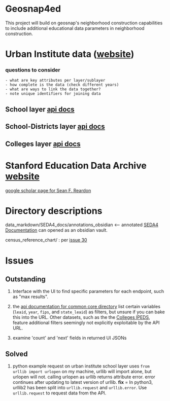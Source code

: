 # Geosnap4ed
This project will build on geosnap's neighborhood construction capabilities to
include additional educational data parameters in neighborhood construction.

# Urban Institute data ([website](educationdata.urban.org))
### questions to consider
    
    - what are key attributes per layer/sublayer
    - how complete is the data (check different years)
    - what are ways to link the data together?
    - note unique identifiers for joining data
     
## School layer [api docs](https://educationdata.urban.org/documentation/schools.html)

## School-Districts layer [api docs](https://educationdata.urban.org/documentation/school-districts.html)
     

## Colleges layer [api docs](https://educationdata.urban.org/documentation/colleges.html)

# Stanford Education Data Archive [website](https://edopportunity.org/)

[google scholar page for Sean F.
Reardon](https://scholar.google.com/citations?hl=en&user=LKx7rDsAAAAJ&view_op=list_works&sortby=pubdate)

# Directory descriptions


data_markdown/SEDA4_docs/annotations_obsidian <-- annotated [SEDA4 Documentation](https://stacks.stanford.edu/file/druid:db586ns4974/seda_documentation_4.0.pdf) can opened as an obsidian vault.
    
census_reference_chart/ : per [issue 30](https://github.com/spatialucr/geosnap4ed/issues/30)<br>

# Issues 
## Outstanding

1) Interface with the UI to find specific parameters for each endpoint, such as
   "max results".
    
2) the [api documentation for common core directory](https://educationdata.urban.org/documentation/school-districts.html#ccd_directory) list certain variables (`leaid`, `year`, `fips`, and `state_leaid`) as filters, but unsure if you can bake this into the URL. Other datasets, such as the the [Colleges IPEDS](https://educationdata.urban.org/documentation/colleges.html#ipeds_directory), feature additional filters seemingly not explicitly exploitable by the API URL.
    
3) examine 'count' and 'next' fields in returned UI JSONs

## Solved
1) python example request on urban institute school layer uses ```from urllib
   import urlopen``` on my machine, urllib will import alone, but urlopen will
   not. calling urlopen as urllib returns attribute error. error continues after
   updating to latest version of urllib. **fix** = In python3, urllib2 has been split into `urllib.request` and
`urllib.error`. Use `urllib.request` to request data from the API.
